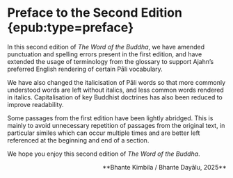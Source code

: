 # Preface to the Second Edition {epub:type=preface}

In this second edition of _The Word of the Buddha_, we have amended punctuation and spelling errors present in the first edition, and have extended the usage of terminology from the glossary to support Ajahn’s preferred English rendering of certain Pāli vocabulary.

We have also changed the italicisation of Pāli words so that more commonly understood words are left without italics, and less common words rendered in italics. Capitalisation of key Buddhist doctrines has also been reduced to improve readability.

Some passages from the first edition have been lightly abridged. This is mainly to avoid unnecessary repetition of passages from the original text, in particular similes which can occur multiple times and are better left referenced at the beginning and end of a section.

We hope you enjoy this second edition of _The Word of the Buddha_.

<div style="text-align: right;">
**Bhante Kimbila / Bhante Dayālu, 2025**
</div>
